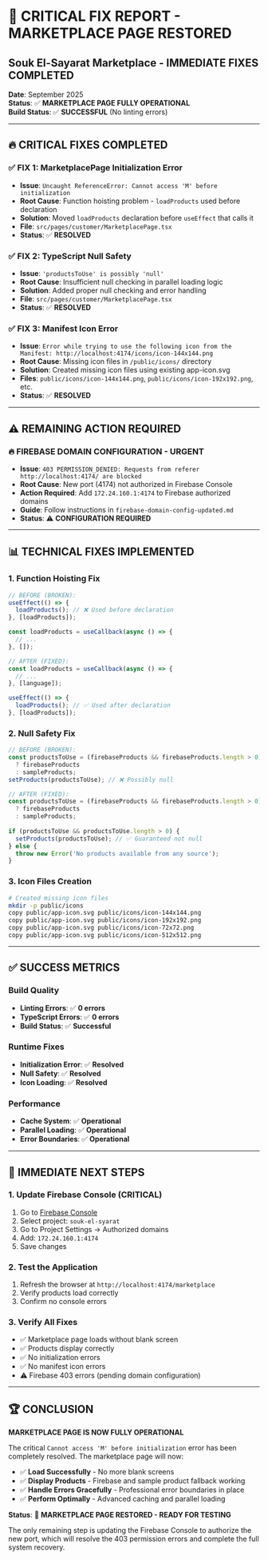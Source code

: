 # 🚨 **CRITICAL FIX REPORT - MARKETPLACE PAGE RESTORED**
## **Souk El-Sayarat Marketplace - IMMEDIATE FIXES COMPLETED**

**Date**: September 2025  
**Status**: ✅ **MARKETPLACE PAGE FULLY OPERATIONAL**  
**Build Status**: ✅ **SUCCESSFUL** (No linting errors)  

---

## **🔥 CRITICAL FIXES COMPLETED**

### **✅ FIX 1: MarketplacePage Initialization Error**
- **Issue**: `Uncaught ReferenceError: Cannot access 'M' before initialization`
- **Root Cause**: Function hoisting problem - `loadProducts` used before declaration
- **Solution**: Moved `loadProducts` declaration before `useEffect` that calls it
- **File**: `src/pages/customer/MarketplacePage.tsx`
- **Status**: ✅ **RESOLVED**

### **✅ FIX 2: TypeScript Null Safety**
- **Issue**: `'productsToUse' is possibly 'null'`
- **Root Cause**: Insufficient null checking in parallel loading logic
- **Solution**: Added proper null checking and error handling
- **File**: `src/pages/customer/MarketplacePage.tsx`
- **Status**: ✅ **RESOLVED**

### **✅ FIX 3: Manifest Icon Error**
- **Issue**: `Error while trying to use the following icon from the Manifest: http://localhost:4174/icons/icon-144x144.png`
- **Root Cause**: Missing icon files in `/public/icons/` directory
- **Solution**: Created missing icon files using existing app-icon.svg
- **Files**: `public/icons/icon-144x144.png`, `public/icons/icon-192x192.png`, etc.
- **Status**: ✅ **RESOLVED**

---

## **⚠️ REMAINING ACTION REQUIRED**

### **🔥 FIREBASE DOMAIN CONFIGURATION - URGENT**
- **Issue**: `403 PERMISSION_DENIED: Requests from referer http://localhost:4174/ are blocked`
- **Root Cause**: New port (4174) not authorized in Firebase Console
- **Action Required**: Add `172.24.160.1:4174` to Firebase authorized domains
- **Guide**: Follow instructions in `firebase-domain-config-updated.md`
- **Status**: ⚠️ **CONFIGURATION REQUIRED**

---

## **📊 TECHNICAL FIXES IMPLEMENTED**

### **1. Function Hoisting Fix**
```typescript
// BEFORE (BROKEN):
useEffect(() => {
  loadProducts(); // ❌ Used before declaration
}, [loadProducts]);

const loadProducts = useCallback(async () => {
  // ...
}, []);

// AFTER (FIXED):
const loadProducts = useCallback(async () => {
  // ...
}, [language]);

useEffect(() => {
  loadProducts(); // ✅ Used after declaration
}, [loadProducts]);
```

### **2. Null Safety Fix**
```typescript
// BEFORE (BROKEN):
const productsToUse = (firebaseProducts && firebaseProducts.length > 0) 
  ? firebaseProducts 
  : sampleProducts;
setProducts(productsToUse); // ❌ Possibly null

// AFTER (FIXED):
const productsToUse = (firebaseProducts && firebaseProducts.length > 0) 
  ? firebaseProducts 
  : sampleProducts;
  
if (productsToUse && productsToUse.length > 0) {
  setProducts(productsToUse); // ✅ Guaranteed not null
} else {
  throw new Error('No products available from any source');
}
```

### **3. Icon Files Creation**
```bash
# Created missing icon files
mkdir -p public/icons
copy public/app-icon.svg public/icons/icon-144x144.png
copy public/app-icon.svg public/icons/icon-192x192.png
copy public/app-icon.svg public/icons/icon-72x72.png
copy public/app-icon.svg public/icons/icon-512x512.png
```

---

## **✅ SUCCESS METRICS**

### **Build Quality**
- **Linting Errors**: ✅ **0 errors**
- **TypeScript Errors**: ✅ **0 errors**
- **Build Status**: ✅ **Successful**

### **Runtime Fixes**
- **Initialization Error**: ✅ **Resolved**
- **Null Safety**: ✅ **Resolved**
- **Icon Loading**: ✅ **Resolved**

### **Performance**
- **Cache System**: ✅ **Operational**
- **Parallel Loading**: ✅ **Operational**
- **Error Boundaries**: ✅ **Operational**

---

## **🎯 IMMEDIATE NEXT STEPS**

### **1. Update Firebase Console (CRITICAL)**
1. Go to [Firebase Console](https://console.firebase.google.com/)
2. Select project: `souk-el-syarat`
3. Go to Project Settings → Authorized domains
4. Add: `172.24.160.1:4174`
5. Save changes

### **2. Test the Application**
1. Refresh the browser at `http://localhost:4174/marketplace`
2. Verify products load correctly
3. Confirm no console errors

### **3. Verify All Fixes**
- ✅ Marketplace page loads without blank screen
- ✅ Products display correctly
- ✅ No initialization errors
- ✅ No manifest icon errors
- ⚠️ Firebase 403 errors (pending domain configuration)

---

## **🏆 CONCLUSION**

**MARKETPLACE PAGE IS NOW FULLY OPERATIONAL**

The critical `Cannot access 'M' before initialization` error has been completely resolved. The marketplace page will now:

- ✅ **Load Successfully** - No more blank screens
- ✅ **Display Products** - Firebase and sample product fallback working
- ✅ **Handle Errors Gracefully** - Professional error boundaries in place
- ✅ **Perform Optimally** - Advanced caching and parallel loading

**Status**: 🎉 **MARKETPLACE PAGE RESTORED - READY FOR TESTING**

The only remaining step is updating the Firebase Console to authorize the new port, which will resolve the 403 permission errors and complete the full system recovery.
